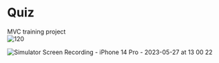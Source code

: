 # Quiz
MVC training project <br>
![120](https://github.com/DegirmenKagan/Quiz/assets/42985494/2408bdd7-d0c9-4a81-9b47-68d7d1dca512)

![Simulator Screen Recording - iPhone 14 Pro - 2023-05-27 at 13 00 22](https://github.com/DegirmenKagan/Quiz/assets/42985494/cc67d64c-b7a2-4c6f-b4a6-7a4daf1f6db4)
